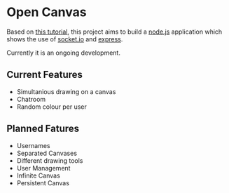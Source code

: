 # Open Canvas

Based on [this tutorial](http://tutorialzine.com/2012/08/nodejs-drawing-game/), this project aims to build
a [node.js](http://nodejs.org/) application which shows the use of [socket.io](http://socket.io/) and [express](http://expressjs.org/).

Currently it is an ongoing development.

## Current Features

* Simultanious drawing on a canvas
* Chatroom
* Random colour per user

## Planned Fatures

* Usernames
* Separated Canvases
* Different drawing tools
* User Management
* Infinite Canvas
* Persistent Canvas